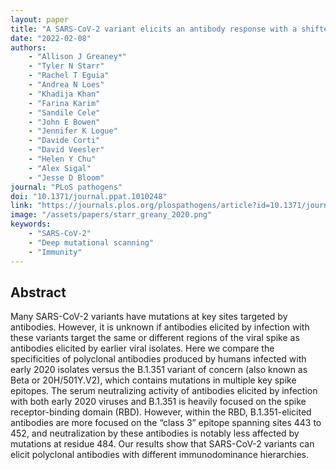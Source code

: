 ```yaml
---
layout: paper
title: "A SARS-CoV-2 variant elicits an antibody response with a shifted immunodominance hierarchy"
date: "2022-02-08"
authors: 
    - "Allison J Greaney*"
    - "Tyler N Starr"
    - "Rachel T Eguia"
    - "Andrea N Loes"
    - "Khadija Khan"
    - "Farina Karim"
    - "Sandile Cele"
    - "John E Bowen"
    - "Jennifer K Logue"
    - "Davide Corti"
    - "David Veesler"
    - "Helen Y Chu"
    - "Alex Sigal"
    - "Jesse D Bloom"
journal: "PLoS pathogens"
doi: "10.1371/journal.ppat.1010248"
link: "https://journals.plos.org/plospathogens/article?id=10.1371/journal.ppat.1010248"
image: "/assets/papers/starr_greany_2020.png"
keywords:
    - "SARS-CoV-2"
    - "Deep mutational scanning"
    - "Immunity"
---
```


## Abstract

Many SARS-CoV-2 variants have mutations at key sites targeted by antibodies. However, it is unknown if antibodies elicited by infection with these variants target the same or different regions of the viral spike as antibodies elicited by earlier viral isolates. Here we compare the specificities of polyclonal antibodies produced by humans infected with early 2020 isolates versus the B.1.351 variant of concern (also known as Beta or 20H/501Y.V2), which contains mutations in multiple key spike epitopes. The serum neutralizing activity of antibodies elicited by infection with both early 2020 viruses and B.1.351 is heavily focused on the spike receptor-binding domain (RBD). However, within the RBD, B.1.351-elicited antibodies are more focused on the “class 3” epitope spanning sites 443 to 452, and neutralization by these antibodies is notably less affected by mutations at residue 484. Our results show that SARS-CoV-2 variants can elicit polyclonal antibodies with different immunodominance hierarchies.
